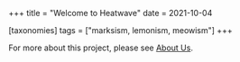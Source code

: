 +++
title = "Welcome to Heatwave"
date = 2021-10-04

[taxonomies]
tags = ["marksism, lemonism, meowism"]
+++

For more about this project, please see [About Us](https://heatwavemag.github.io/about/).

